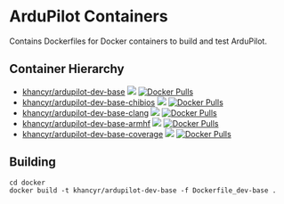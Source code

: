 # ArduPilot Containers

Contains Dockerfiles for Docker containers to build and test ArduPilot.

## Container Hierarchy

- [khancyr/ardupilot-dev-base](https://hub.docker.com/r/khancyr/ardupilot-dev-base) [![](https://images.microbadger.com/badges/image/khancyr/ardupilot-dev-base.svg)](http://microbadger.com/images/khancyr/ardupilot-dev-base) [![Docker Pulls](https://img.shields.io/docker/pulls/khancyr/ardupilot-dev-base.svg)](https://hub.docker.com/r/khancyr/ardupilot-dev-base)
- [khancyr/ardupilot-dev-base-chibios](https://hub.docker.com/r/khancyr/ardupilot-dev-base-chibios) [![](https://images.microbadger.com/badges/image/khancyr/ardupilot-dev-base-chibios.svg)](http://microbadger.com/images/khancyr/ardupilot-dev-base-chibios) [![Docker Pulls](https://img.shields.io/docker/pulls/khancyr/ardupilot-dev-base-chibios.svg)](https://hub.docker.com/r/khancyr/ardupilot-dev-base-chibios)
- [khancyr/ardupilot-dev-base-clang](https://hub.docker.com/r/khancyr/ardupilot-dev-base-clang) [![](https://images.microbadger.com/badges/image/khancyr/ardupilot-dev-base-clang.svg)](http://microbadger.com/images/khancyr/ardupilot-dev-base-clang) [![Docker Pulls](https://img.shields.io/docker/pulls/khancyr/ardupilot-dev-base-clang.svg)](https://hub.docker.com/r/khancyr/ardupilot-dev-base-clang)
- [khancyr/ardupilot-dev-base-armhf](https://hub.docker.com/r/khancyr/ardupilot-dev-base-armhf) [![](https://images.microbadger.com/badges/image/khancyr/ardupilot-dev-base-armhf.svg)](http://microbadger.com/images/khancyr/ardupilot-dev-base-armhf) [![Docker Pulls](https://img.shields.io/docker/pulls/khancyr/ardupilot-dev-base-armhf.svg)](https://hub.docker.com/r/khancyr/ardupilot-dev-base-armhf)
- [khancyr/ardupilot-dev-base-coverage](https://hub.docker.com/r/khancyr/ardupilot-dev-base-coverage) [![](https://images.microbadger.com/badges/image/khancyr/ardupilot-dev-base-coverage.svg)](http://microbadger.com/images/khancyr/ardupilot-dev-base-coverage) [![Docker Pulls](https://img.shields.io/docker/pulls/khancyr/ardupilot-dev-base-coverage.svg)](https://hub.docker.com/r/khancyr/ardupilot-dev-base-coverage)


## Building

```
cd docker
docker build -t khancyr/ardupilot-dev-base -f Dockerfile_dev-base .
```
